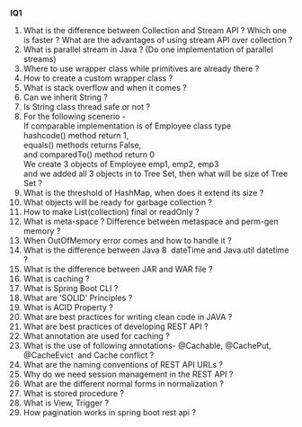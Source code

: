 **IQ1**
1.	What is the difference between Collection and Stream API ? Which one is faster ? What are the advantages of using stream API over collection ?        
2.  What is parallel stream in Java ? (Do one implementation of parallel streams)              
3.  Where to use wrapper class while primitives are already there ?         
4.  How to create a custom wrapper class ?          
5.  What is stack overflow and when it comes ?            
6.  Can we inherit String ?        
7.  Is String class thread safe or not ?         
8.  For the following scenerio -           
    If comparable implementation is of Employee class type       
    hashcode() method return 1,         
    equals() methods returns False,        
    and comparedTo() method return 0          
    We create 3 objects of Employee emp1, emp2, emp3        
    and we added all 3 objects in to Tree Set, then what will be size of Tree Set ?          
9.  What is the threshold of HashMap, when does it extend its size ?           
10. What objects will be ready for garbage collection ?        
12. How to make List(collection) final or readOnly ?           
13. What is meta-space ? Difference between metaspace and perm-gen memory ?          
14. When OutOfMemory error comes and how to handle it ?          
15. What is the difference between Java 8  dateTime and Java.util datetime ?        
16. What is the difference between JAR and WAR file ?          
19. What is caching ?           
20. What is Spring Boot CLI ?       
21. What are 'SOLID' Principles ?            
22. What is ACID Property ?          
23. What are best practices for writing clean code in JAVA ?         
24. What are best practices of developing REST API ?        
25. What annotation are used for caching ?          
26. What is the use of following annotations- @Cachable, @CachePut, @CacheEvict  and Cache conflict ?           
26. What are the naming conventions of REST API URLs ?       
27. Why do we need session management in the REST API ?              
28. What are the different normal forms in normalization ?        
29. What is stored procedure ?         
29. What is View, Trigger ?            
30. How pagination works in spring boot rest api ?            


<!-- hidden comment- PENDING QUESTIONS- 
What is the role of the @Scheduled annotation in Spring Boot?
What is the purpose of the @Cacheable annotation in Spring Boot?
How pagination working in spring boot rest api 
What is the purpose of the @Async annotation in Spring Boot?
What is asynchnous call in spring boot rest api ? 
Explain the concept of HATEOAS and how it is implemented in Spring Boot.
Explain the purpose of the Content-Type and Accept headers in HTTP requests and responses.
What is URI, and how is it different from a URL?
How does RESTful service maintain statelessness, and why is it important?
What is the role of the Authorization header in HTTP requests, and how is it used in RESTful authentication?
What is the purpose of the OPTIONS HTTP method in REST?
-->


